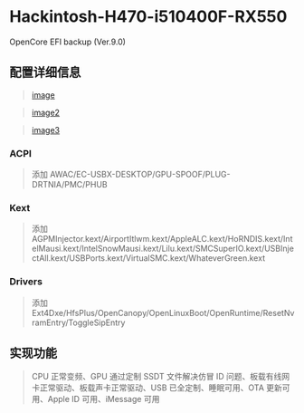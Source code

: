 # Hackintosh-H470-i510400F-RX550

 OpenCore EFI backup (Ver.9.0)

## 配置详细信息

>[image](detiles.png)

>[image2]()

>[image3]()

### ACPI
>添加 AWAC/EC-USBX-DESKTOP/GPU-SPOOF/PLUG-DRTNIA/PMC/PHUB

### Kext
>添加 AGPMInjector.kext/AirportItlwm.kext/AppleALC.kext/HoRNDIS.kext/IntelMausi.kext/IntelSnowMausi.kext/Lilu.kext/SMCSuperIO.kext/USBInjectAll.kext/USBPorts.kext/VirtualSMC.kext/WhateverGreen.kext

### Drivers
>添加 Ext4Dxe/HfsPlus/OpenCanopy/OpenLinuxBoot/OpenRuntime/ResetNvramEntry/ToggleSipEntry

## 实现功能
>CPU 正常变频、GPU 通过定制 SSDT 文件解决仿冒 ID 问题、板载有线网卡正常驱动、板载声卡正常驱动、USB 已全定制、睡眠可用、OTA 更新可用、Apple ID 可用、iMessage 可用